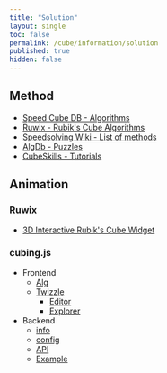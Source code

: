 ```yaml
---
title: "Solution"
layout: single
toc: false
permalink: /cube/information/solution
published: true
hidden: false
---
```


<head>
  <base target="_blank">
</head>



## Method

- [Speed Cube DB - Algorithms](https://speedcubedb.com/a/3x3)
- [Ruwix - Rubik's Cube Algorithms](https://ruwix.com/the-rubiks-cube/algorithm/)
- [Speedsolving Wiki - List of methods](https://www.speedsolving.com/wiki/index.php/List_of_methods)
- [AlgDb - Puzzles](http://algdb.net/)
- [CubeSkills - Tutorials](https://www.cubeskills.com/tutorials)



## Animation

### Ruwix
  
- [3D Interactive Rubik's Cube Widget](https://ruwix.com/widget/3d/)  

### cubing.js

- Frontend
  - [Alg](https://alg.cubing.net/)
  - [Twizzle](https://alpha.twizzle.net/)
    - [Editor](https://alpha.twizzle.net/edit/)
    - [Explorer](https://alpha.twizzle.net/explore/)
- Backend
  - [info](https://js.cubing.net/cubing/twisty/)
  - [config](https://experiments.cubing.net/cubing.js/twisty/twisty-player-config.html)
  - [API](https://js.cubing.net/cubing/api/)
  - [Example](https://codepen.io/cubing/pen/xxROKBR)
